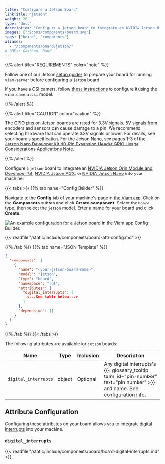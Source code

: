 ```yaml
---
title: "Configure a Jetson Board"
linkTitle: "jetson"
weight: 20
type: "docs"
description: "Configure a jetson board to integrate an NVIDIA Jetson Orin Module and Developer Kit, NVIDIA Jetson AGX, or NVIDIA Jetson Nano into your machine."
images: ["/icons/components/board.svg"]
tags: ["board", "components"]
aliases:
  - "/components/board/jetson/"
# SMEs: Gautham, Rand
---
```


{{% alert title="REQUIREMENTS" color="note" %}}

Follow one of our Jetson [setup guides](/get-started/installation/) to prepare your board for running `viam-server` before configuring a `jetson` board.

If you have a CSI camera, follow [these instructions](https://github.com/viamrobotics/csi-camera) to configure it using the `viam:camera:csi` model.

{{% /alert %}}

{{% alert title="CAUTION" color="caution" %}}

The GPIO pins on Jetson boards are rated for 3.3V signals.
5V signals from encoders and sensors can cause damage to a pin.
We recommend selecting hardware that can operate 3.3V signals or lower.
For details, see your board's specification.
For the Jetson Nano, see pages 1-3 of the [Jetson Nano Developer Kit 40-Pin Expansion Header GPIO Usage Considerations Applications Note](https://developer.nvidia.com/jetson-nano-developer-kit-40-pin-expansion-header-gpio-usage-considerations-applications-note).

{{% /alert %}}

Configure a `jetson` board to integrate an [NVIDIA Jetson Orin Module and Developer Kit](https://www.nvidia.com/en-us/autonomous-machines/embedded-systems/jetson-orin/), [NVIDIA Jetson AGX](https://www.nvidia.com/en-us/autonomous-machines/embedded-systems/jetson-agx-xavier/), or [NVIDIA Jetson Nano](https://www.nvidia.com/en-us/autonomous-machines/embedded-systems/jetson-nano/) into your machine:

{{< tabs >}}
{{% tab name="Config Builder" %}}

Navigate to the **Config** tab of your machine's page in [the Viam app](https://app.viam.com).
Click on the **Components** subtab and click **Create component**.
Select the `board` type, then select the `jetson` model.
Enter a name for your board and click **Create**.

![An example configuration for a Jetson board in the Viam app Config Builder.](/components/board/jetson-ui-config.png)

{{< readfile "/static/include/components/board-attr-config.md" >}}

{{% /tab %}}
{{% tab name="JSON Template" %}}

```json {class="line-numbers linkable-line-numbers"}
{
  "components": [
    {
      "name": "<your-jetson-board-name>",
      "model": "jetson",
      "type": "board",
      "namespace": "rdk",
      "attributes": {
        "digital_interrupts": [
          <...See table below...>
        ]
      },
      "depends_on": []
    }
  ]
}
```

{{% /tab %}}
{{< /tabs >}}

The following attributes are available for `jetson` boards:

<!-- prettier-ignore -->
| Name | Type | Inclusion | Description |
| ---- | ---- | --------- | ----------- |
| `digital_interrupts` | object | Optional | Any digital interrupts's {{< glossary_tooltip term_id="pin-number" text="pin number" >}} and name. See [configuration info](#digital_interrupts). |

## Attribute Configuration

Configuring these attributes on your board allows you to integrate [digital interrupts](#digital_interrupts) into your machine.

### `digital_interrupts`

{{< readfile "/static/include/components/board/board-digital-interrupts.md" >}}
